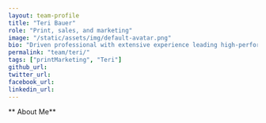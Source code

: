 ```yaml
---
layout: team-profile
title: "Teri Bauer"
role: "Print, sales, and marketing"
image: "/static/assets/img/default-avatar.png"
bio: "Driven professional with extensive experience leading high-performance sales and marketing teams"
permalink: "team/teri/"
tags: ["printMarketing", "Teri"]
github_url: 
twitter_url: 
facebook_url:
linkedin_url: 
---
```


** About Me**

